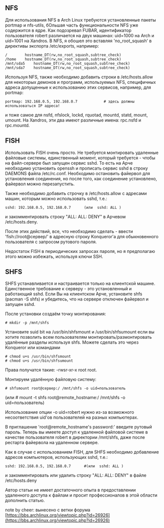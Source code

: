 ## NFS

Для использования NFS в Arch Linux требуются установленные пакеты portmap и nfs-utils, бОльшая часть функциональности NFS уже содержится в ядре. Как подозревал FUBAR, идентификатор пользователя robert различается на двух машинах: uid=1000 на Arch и uid=1001 на Xandros. В NFS, я обошел это вставляя 'no_root_squash' в директивы экспорта /etc/exports, например:

```
/        hostname_DT(rw,no_root_squash,subtree_check)
/home    hostname_DT(rw,no_root_squash,subtree_check)
/mnt/sda5    hostname_DT(rw,no_root_squash,subtree_check)
/mnt/sda7    hostname_DT(rw,no_root_squash,subtree_check)

```

Используя NFS, также необходимо добавить строки в /etc/hosts.allow для некоторых демонов и программ, используемых NFS, специфичных адреса допущенные к использованию этих сервисов, например, для portmap:

```
portmap: 192.168.0.5, 192.168.0.7            # здесь должны использоваться IP адреса!

```

и тоже самое для nsfd, nfslock, lockd, rquotad, mountd, statd, mount, umount. На Xandros, эти два имеют различные имена: rpc.nsfd и rpc.mountd.

## FISH

Использовать FISH очень просто. Не требуется монтировать удаленные файловые системы, единственный момент, который требуется - чтобы на файл-сервере был запущен сервис sshd. То есть на Арче необходимо установить openssh и прописать сервис sshd в строку DAEMONS файла /etc/rc.conf. Необходимо остановить файервол для установления соединения, но после того, как соединение установлено, файервол можно перезапустить.

Также необходимо добавить строчку в /etc/hosts.allow с адресами машин, которым можно использовать sshd, т.е.:

```
sshd: 192.168.0.5, 192.168.0.7      (или  sshd: ALL )

```

и закомментировать строку "ALL: ALL: DENY" в Арчевом /etc/hosts.deny.

После этих действий, все, что необходимо сделать - ввести 'fish://root@сервер/' в адресную строку Konqueror'а для обыкновенного пользователя с запросом рутового пароля.

Недостаток FISH в периодических запросах пароля, но я предполагаю этого можно избежать, используя ключи SSH.

## SHFS

SHFS устанавливается и настраивается только на клиентской машине. Единственное требование к серверу - это установленный и работающий sshd. Если Вы на клиентском Арче, установите shfs (pacman -S shfs) и убедитесь, что на сервере отключен файервол и запущен sshd.

После установки создаём точку монтирования:

```
# mkdir -p /mnt/shfs

```

Установите suid bit на /usr/bin/shfsmount и /usr/bin/shfsumount если вы хотите позволить всем пользователям монтировать/размонтировать удалённые разделы используя shfs. Можете сделать это через Konqueror или командами

```
# chmod u+s /usr/bin/shfsmount
# chmod u+s /usr/bin/shfsumount

```

Права получатся такие: -rwsr-xr-x root root.

Монтируем удалённую файловую систему:

```
# shfsmount root@сервер:/ /mnt/shfs -o uid=пользователь

```

(или # mount -t shfs root@remote_hostname:/ /mnt/shfs -o uid=пользователь)

Использование опции -o uid=robert нужно из-за возможного несоответствия uid'ов пользователей на разных компьютерах.

В приглашение 'root@remote_hostname's password:' введите рутовый пароль. Теперь вы имеете доступ к удаленной файловой системе в качестве пользователя robert в директории /mnt/shfs, даже после рестарта файервола на удаленном сервере.

Как в случае с использованием FISH, для SHFS необходимо добавление адресов компьютеров, использующих sshd, т.е.:

```
sshd: 192.168.0.5, 192.168.0.7      #(или  sshd: ALL )

```

и закомментировать или удалить строку "ALL: ALL: DENY" в файле /etc/hosts.deny

Автор статьи не имеет достаточного опыта в предоставлении удаленного доступа к файлам и просит профессионалов в этой области дополнить статью.

note by cheer: вынесено с ветки форума [https://bbs.archlinux.org/viewtopic.php?id=26926](https://bbs.archlinux.org/viewtopic.php?id=26926)